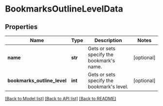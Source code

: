 # BookmarksOutlineLevelData

## Properties
Name | Type | Description | Notes
------------ | ------------- | ------------- | -------------
**name** | **str** | Gets or sets specify the bookmark&#x27;s name. | [optional] 
**bookmarks_outline_level** | **int** | Gets or sets specify the bookmark&#x27;s level. | [optional] 

[[Back to Model list]](../README.md#documentation-for-models) [[Back to API list]](../README.md#documentation-for-api-endpoints) [[Back to README]](../README.md)

